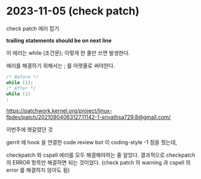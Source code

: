# 2023-11-05 (check patch)

check patch 에러 잡기

**trailing statements should be on next line**

이 에러는 while (조건문); 이렇게 한 줄만 쓰면 발생한다.

에러를 해결하기 위해서는 ; 를 아랫줄로 써야한다.

```c
/* Before */
while (1);
/* After */
while (1)
;
```

https://patchwork.kernel.org/project/linux-fbdev/patch/20210904063127.11142-1-srivathsa729.8@gmail.com/



이번주에 헷갈렸던 것

gerrit 에 hook 을 연결한 code review bot 이 coding-style -1 점을 줬는데,

checkpatch 와 cspell 에러를 모두 해결해야하는 줄 알았다. 결과적으로 checkpatch 의 ERROR 항목만 해결하면 되는 것이었다. (check patch 의 warning 과 cspell 의 error 를 해결하지 않아도 됨)

